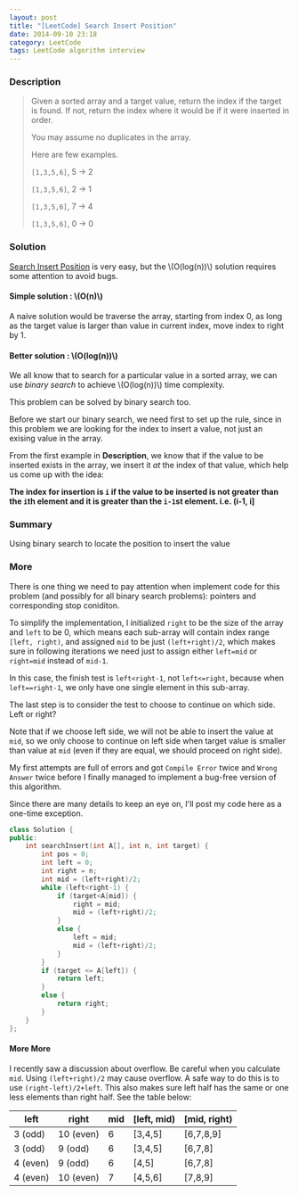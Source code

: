 ```yaml
---
layout: post
title: "[LeetCode] Search Insert Position"
date: 2014-09-10 23:18
category: LeetCode
tags: LeetCode algorithm interview
---
```


### Description
> Given a sorted array and a target value, return the index if the target is found. If not, return the index where it would be if it were inserted in order.
>
> You may assume no duplicates in the array.
>
> Here are few examples.
>
> `[1,3,5,6]`, 5 → 2
> 
> `[1,3,5,6]`, 2 → 1
> 
> `[1,3,5,6]`, 7 → 4
> 
> `[1,3,5,6]`, 0 → 0

<!--more-->

### Solution

[Search Insert Position](https://oj.leetcode.com/problems/search-insert-position/) is very easy, but the \\(O(log(n))\\) solution requires some attention to avoid bugs.

#### Simple solution : \\(O(n)\\)
A naive solution would be traverse the array, starting from index 0, as long as the target value is larger than value in current index, move index to right by 1.

#### Better solution : \\(O(log(n))\\)
We all know that to search for a particular value in a sorted array, we can use *binary search* to achieve \\(O(log(n))\\) time complexity.

This problem can be solved by binary search too.

Before we start our binary search, we need first to set up the rule, since in this problem we are looking for the index to insert a value, not just an exising value in the array.

From the first example in **Description**, we know that if the value to be inserted exists in the array, we insert it *at* the index of that value, which help us come up with the idea:

**The index for insertion is `i` if the value to be inserted is not greater than the `i`th element and it is greater than the `i-1`st element. i.e. (i-1, i]**

### Summary
Using binary search to locate the position to insert the value

### More
There is one thing we need to pay attention when implement code for this problem (and possibly for all binary search problems): pointers and corresponding stop coniditon.

To simplify the implementation, I initialized `right` to be the size of the array and `left` to be 0, which means each sub-array will contain index range `[left, right)`, and assigned `mid` to be just `(left+right)/2`, which makes sure in following iterations we need just to assign either `left=mid` or `right=mid` instead of `mid-1`.

In this case, the finish test is `left<right-1`, not `left<=right`, because when `left==right-1`, we only have one single element in this sub-array.

The last step is to consider the test to choose to continue on which side. Left or right?

Note that if we choose left side, we will not be able to insert the value at `mid`, so we only choose to continue on left side when target value is smaller than value at `mid` (even if they are equal, we should proceed on right side).

My first attempts are full of errors and got `Compile Error` twice and `Wrong Answer` twice before I finally managed to implement a bug-free version of this algorithm.

Since there are many details to keep an eye on, I'll post my code here as a one-time exception.

```c++
class Solution {
public:
    int searchInsert(int A[], int n, int target) {
        int pos = 0;
        int left = 0;
        int right = n;
        int mid = (left+right)/2;
        while (left<right-1) {
            if (target<A[mid]) {
                right = mid;
                mid = (left+right)/2;
            }
            else {
                left = mid;
                mid = (left+right)/2;
            }
        }
        if (target <= A[left]) {
            return left;
        }
        else {
            return right;
        }
    }
};
```

#### More More
I recently saw a discussion about overflow. Be careful when you calculate `mid`. Using `(left+right)/2` may cause overflow. A safe way to do this is to use `(right-left)/2+left`. This also makes sure left half has the same or one less elements than right half. See the table below:

left | right | mid | [left, mid) | [mid, right)
---|---|---|---|---
3 (odd) | 10 (even) | 6 | [3,4,5] | [6,7,8,9]
3 (odd) | 9 (odd) | 6 | [3,4,5] | [6,7,8]
4 (even) | 9 (odd) | 6 | [4,5] | [6,7,8]
4 (even) | 10 (even) | 7 | [4,5,6] | [7,8,9]
